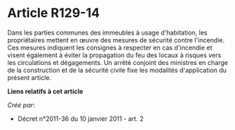 # Article R129-14

Dans les parties communes des immeubles à usage d'habitation, les propriétaires mettent en œuvre des mesures de sécurité
contre l'incendie. Ces mesures indiquent les consignes à respecter en cas d'incendie et visent également à éviter la
propagation du feu des locaux à risques vers les circulations et dégagements. Un arrêté conjoint des ministres en charge de
la construction et de la sécurité civile fixe les modalités d'application du présent article.

**Liens relatifs à cet article**

_Créé par_:

  - Décret n°2011-36 du 10 janvier 2011 - art. 2
